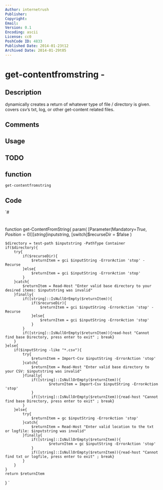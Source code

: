 ```yaml
---
Author: internetrush
Publisher: 
Copyright: 
Email: 
Version: 0.1
Encoding: ascii
License: cc0
PoshCode ID: 4833
Published Date: 2014-01-23t12
Archived Date: 2014-01-29t05
---
```


# get-contentfromstring - 

## Description

dynamically creates a return of whatever type of file / directory is given. covers csv’s txt, log, or other get-content related files.

## Comments



## Usage



## TODO



## function

`get-contentfromstring`

## Code

`#
 #
 function get-ContentFromString{
 	param(
 		[Parameter(Mandatory=$True,Position=0)]
 		[string]$inputstring, 
 		[switch]$recurseDir = $false
 	)
 	
 	$directory = test-path $inputstring -PathType Container
 	if($directory){
 		try{
 			if($recurseDir){
 				$returnItem = gci $inputString -ErrorAction 'stop' -Recurse
 			}else{
 				$returnItem = gci $inputString -ErrorAction 'stop' 	
 			}
 		}catch{
 			$returnItem = Read-Host "Enter valid base directory to your desired items: $inputstring was invalid"
 		}finally{
 			if([string]::IsNullOrEmpty($returnItem)){
 				if($recurseDir){
 					$returnItem = gci $inputString -ErrorAction 'stop' -Recurse
 				}else{
 					$returnItem = gci $inputString -ErrorAction 'stop' 	
 				}
 			}
 			if([string]::IsNullOrEmpty($returnItem)){read-host "Cannot find base Directory, press enter to exit" ; break}
 		}
 	}else{
 		if($inputString -like "*.csv"){
 			try{
 				$returnItem = Import-Csv $inputString -ErrorAction 'stop'
 			}catch{
 				$returnItem = Read-Host "Enter valid base directory to your CSV: $inputstring was invalid"
 			}finally{
 				if([string]::IsNullOrEmpty($returnItem)){
 						$returnItem = Import-Csv $inputString -ErrorAction 'stop'
 				}
 				if([string]::IsNullOrEmpty($returnItem)){read-host "Cannot find base Directory, press enter to exit" ; break}
 			}
 		}else{
 			try{
 				$returnItem = gc $inputString -ErrorAction 'stop'
 			}catch{
 				$returnItem = Read-Host "Enter valid location to the txt or logfile: $inputstring was invalid"
 			}finally{
 				if([string]::IsNullOrEmpty($returnItem)){
 						$returnItem = gc $inputString -ErrorAction 'stop'
 				}
 				if([string]::IsNullOrEmpty($returnItem)){read-host "Cannot find txt or logfile, press enter to exit" ; break}
 			}	
 		}
 	}
 	return $returnItem
 }
`

